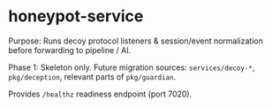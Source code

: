 # honeypot-service

Purpose: Runs decoy protocol listeners & session/event normalization before forwarding to pipeline / AI.

Phase 1: Skeleton only. Future migration sources: `services/decoy-*`, `pkg/deception`, relevant parts of `pkg/guardian`.

Provides `/healthz` readiness endpoint (port 7020).
